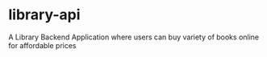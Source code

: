 # library-api
A Library Backend Application where users can buy variety of books online for affordable prices
